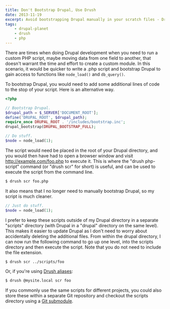 ```yaml
---
title: Don't Bootstrap Drupal, Use Drush
date: 2013-11-19
excerpt: Avoid bootstrapping Drupal manually in your scratch files - Drush has you covered!
tags:
    - drupal-planet
    - drush
    - php
---
```


There are times when doing Drupal development when you need to run a custom PHP
script, maybe moving data from one field to another, that doesn't warrant the
time and effort to create a custom module. In this scenario, it would be quicker
to write a .php script and bootstrap Drupal to gain access to functions like
`node_load()` and `db_query()`.

To bootstrap Drupal, you would need to add some additional lines of code to the
stop of your script. Here is an alternative way.

```php
<?php

// Bootstrap Drupal.
$drupal_path = $_SERVER['DOCUMENT_ROOT'];
define('DRUPAL_ROOT', $drupal_path);
require_once DRUPAL_ROOT . '/includes/bootstrap.inc';
drupal_bootstrap(DRUPAL_BOOTSTRAP_FULL);

// Do stuff.
$node = node_load(1);
```

The script would need be placed in the root of your Drupal directory, and you
would then have had to open a browser window and visit
http://example.com/foo.php to execute it. This is where the "drush php-script"
command (or "drush scr" for short) is useful, and can be used to execute the
script from the command line.

```bash
$ drush scr foo.php
```

It also means that I no longer need to manually bootstrap Drupal, so my script
is much cleaner.

```php
// Just do stuff.
$node = node_load(1);
```

I prefer to keep these scripts outside of my Drupal directory in a separate
"scripts" directory (with Drupal in a "drupal" directory on the same level).
This makes it easier to update Drupal as I don't need to worry about
accidentally deleting the additional files. From within the drupal directory, I
can now run the following command to go up one level, into the scripts directory
and then execute the script. Note that you do not need to include the file
extension.

```bash
$ drush scr ../scripts/foo
```

Or, if you're using
[Drush aliases](http://deeson-online.co.uk/labs/drupal-drush-aliases-and-how-use-them 'Drupal, Drush aliases, and how to use them'):

```bash
$ drush @mysite.local scr foo
```

If you commonly use the same scripts for different projects, you could also
store these within a separate Git repository and checkout the scripts directory
using a
[Git submodule](http://git-scm.com/book/en/Git-Tools-Submodules 'Git Submodules').
